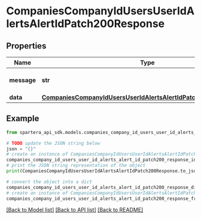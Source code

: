 # CompaniesCompanyIdUsersUserIdAlertsAlertIdPatch200Response


## Properties

Name | Type | Description | Notes
------------ | ------------- | ------------- | -------------
**message** | **str** | Response status message | 
**data** | [**CompaniesCompanyIdUsersUserIdAlertsAlertIdPatch200ResponseData**](CompaniesCompanyIdUsersUserIdAlertsAlertIdPatch200ResponseData.md) |  | 

## Example

```python
from spartera_api_sdk.models.companies_company_id_users_user_id_alerts_alert_id_patch200_response import CompaniesCompanyIdUsersUserIdAlertsAlertIdPatch200Response

# TODO update the JSON string below
json = "{}"
# create an instance of CompaniesCompanyIdUsersUserIdAlertsAlertIdPatch200Response from a JSON string
companies_company_id_users_user_id_alerts_alert_id_patch200_response_instance = CompaniesCompanyIdUsersUserIdAlertsAlertIdPatch200Response.from_json(json)
# print the JSON string representation of the object
print(CompaniesCompanyIdUsersUserIdAlertsAlertIdPatch200Response.to_json())

# convert the object into a dict
companies_company_id_users_user_id_alerts_alert_id_patch200_response_dict = companies_company_id_users_user_id_alerts_alert_id_patch200_response_instance.to_dict()
# create an instance of CompaniesCompanyIdUsersUserIdAlertsAlertIdPatch200Response from a dict
companies_company_id_users_user_id_alerts_alert_id_patch200_response_from_dict = CompaniesCompanyIdUsersUserIdAlertsAlertIdPatch200Response.from_dict(companies_company_id_users_user_id_alerts_alert_id_patch200_response_dict)
```
[[Back to Model list]](../README.md#documentation-for-models) [[Back to API list]](../README.md#documentation-for-api-endpoints) [[Back to README]](../README.md)


